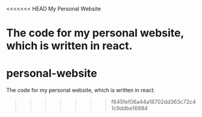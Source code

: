 <<<<<<< HEAD
My Personal Website

The code for my personal website, which is written in react.
=======
# personal-website
The code for my personal website, which is written in react. 
>>>>>>> f645fef06a44a18702dd363c72c41c9ddbe16884

